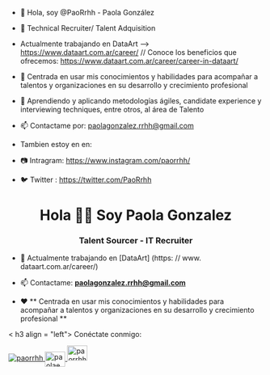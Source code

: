 - 👋 Hola, soy  @PaoRrhh - Paola González 
- 👀 Technical Recruiter/ Talent Adquisition 
- Actualmente trabajando en DataArt --> https://www.dataart.com.ar/career/  // Conoce los beneficios que ofrecemos: https://www.dataart.com.ar/career/career-in-dataart/

- 💞️ Centrada en usar mis conocimientos y habilidades para acompañar a talentos y organizaciones en su desarrollo y crecimiento profesional
- 🌱 Aprendiendo y aplicando metodologías ágiles, candidate experience y interviewing techniques, entre otros, al área de Talento

- 📫 Contactame por: paolagonzalez.rrhh@gmail.com 
- Tambien estoy en en:
- 📷 Intragram: https://www.instagram.com/paorrhh/
- 🐦 Twitter : https://twitter.com/PaoRrhh


<!---
PaoRrhh/PaoRrhh is a ✨ special ✨ repository because its `README.md` (this file) appears on your GitHub profile.
You can click the Preview link to take a look at your changes.
--->
<h1 align = "center"> Hola 👋🏻 Soy Paola Gonzalez </h1>
<h3 align = "center"> Talent Sourcer - IT Recruiter </h3>

- 💼 Actualmente trabajando en [DataArt] (https: // www. dataart.com.ar/career/)

- 📫 Contactame: **paolagonzalez.rrhh@gmail.com**

- ❤️ ** Centrada en usar mis conocimientos y habilidades para acompañar a talentos y organizaciones en su desarrollo y crecimiento profesional **

< h3 align = "left"> Conéctate conmigo: </h3>
<p align = "left">
<a href="https://twitter.com/paorrhh" target="blank"> <img align = "centro "src =" https://raw.githubusercontent.com/rahuldkjain/github-profile-readme-generator/master/src/images/icons/Social/twitter.svg "alt ="paorrhh "altura =" 30 "ancho =" 40 "/> </a>
<a href="https://linkedin.com/in/paolaedithgonzalez" target="blank"> <img align = "center" src = "https://raw.githubusercontent.com/rahuldkjain/github-profile-readme -generator / master / src / images / icons / Social / linked-in-alt.svg "alt =" paolaedithgonzalez "height =" 30 "width =" 40 "/> </a>
<a href =" https: / /instagram.com/paorrhh "target =" blank "> <img align =" center "src =" https://raw.githubusercontent.com/rahuldkjain/github-profile-readme-generator/master/src/images/icons /Social/instagram.svg "alt =" paorrhh "height =" 30 "width =" 40 "/> </a>
</p>

